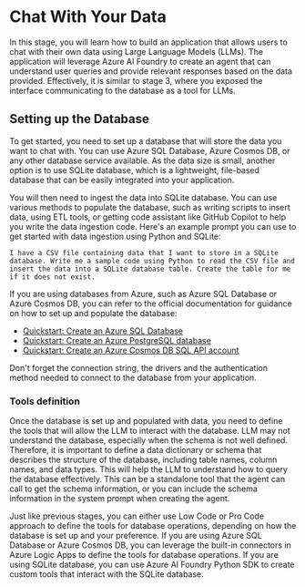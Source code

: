 # Chat With Your Data
In this stage, you will learn how to build an application that allows users to chat with their own data using Large Language Models (LLMs). The application will leverage Azure AI Foundry to create an agent that can understand user queries and provide relevant responses based on the data provided. Effectively, it is similar to stage 3, where you exposed the interface communicating to the database as a tool for LLMs.

## Setting up the Database
To get started, you need to set up a database that will store the data you want to chat with. You can use Azure SQL Database, Azure Cosmos DB, or any other database service available. As the data size is small, another option is to use SQLite database, which is a lightweight, file-based database that can be easily integrated into your application.

You will then need to ingest the data into SQLite database. You can use various methods to populate the database, such as writing scripts to insert data, using ETL tools, or getting code assistant like GitHub Copilot to help you write the data ingestion code.
Here's an example prompt you can use to get started with data ingestion using Python and SQLite:

```text
I have a CSV file containing data that I want to store in a SQLite database. Write me a sample code using Python to read the CSV file and insert the data into a SQLite database table. Create the table for me if it does not exist.
```

If you are using databases from Azure, such as Azure SQL Database or Azure Cosmos DB, you can refer to the official documentation for guidance on how to set up and populate the database:
- [Quickstart: Create an Azure SQL Database](https://learn.microsoft.com/en-us/azure/azure-sql/database/single-database-create-quickstart?view=azuresql&tabs=azure-portal)
- [Quickstart: Create an Azure PostgreSQL database](https://learn.microsoft.com/en-us/azure/postgresql/flexible-server/quickstart-create-server?tabs=portal-create-flexible%2Cportal-get-connection%2Cportal-delete-resources)
- [Quickstart: Create an Azure Cosmos DB SQL API account](https://learn.microsoft.com/en-us/azure/cosmos-db/nosql/quickstart-portal)
  
Don't forget the connection string, the drivers and the authentication method needed to connect to the database from your application.

### Tools definition
Once the database is set up and populated with data, you need to define the tools that will allow the LLM to interact with the database. LLM may not understand the database, especially when the schema is not well defined. Therefore, it is important to define a data dictionary or schema that describes the structure of the database, including table names, column names, and data types. This will help the LLM to understand how to query the database effectively. This can be a standalone tool that the agent can call to get the schema information, or you can include the schema information in the system prompt when creating the agent.

Just like previous stages, you can either use Low Code or Pro Code approach to define the tools for database operations, depending on how the database is set up and your preference. If you are using Azure SQL Database or Azure Cosmos DB, you can leverage the built-in connectors in Azure Logic Apps to define the tools for database operations. If you are using SQLite database, you can use Azure AI Foundry Python SDK to create custom tools that interact with the SQLite database.